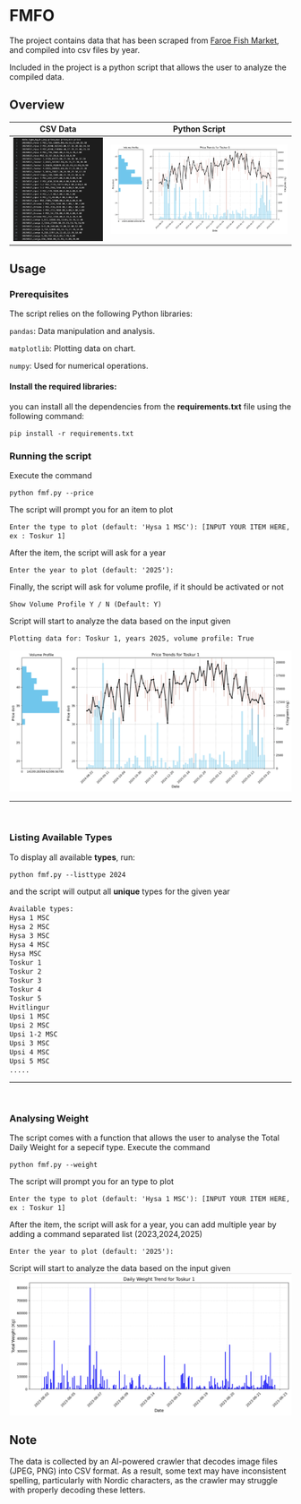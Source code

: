 # FMFO

The project contains data that has been scraped from [Faroe Fish Market](https://fmf.fo/), and compiled into csv files by year. 

Included in the project is a python script that allows the user to analyze the compiled data.

## Overview
| CSV Data | Python Script | 
| :---:   | :---: |
| ![Demo2](img/demo2.png) | ![Demo1](img/demo1.png)

## Usage

### Prerequisites
The script relies on the following Python libraries:

`pandas`: Data manipulation and analysis.

`matplotlib`: Plotting data on chart.

`numpy`: Used for numerical operations.

#### Install the required libraries:
you can install all the dependencies from the **requirements.txt** file using the following command:
```
pip install -r requirements.txt
```

### Running the script

Execute the command
```
python fmf.py --price
```

The script will prompt you for an item to plot
```
Enter the type to plot (default: 'Hysa 1 MSC'): [INPUT YOUR ITEM HERE, ex : Toskur 1]
```
After the item, the script will ask for a year
```
Enter the year to plot (default: '2025'): 
```
Finally, the script will ask for volume profile, if it should be activated or not
```
Show Volume Profile Y / N (Default: Y)
```
Script will start to analyze the data based on the input given
```
Plotting data for: Toskur 1, years 2025, volume profile: True
```
![Demo](img/demo1.png)

---
<br/>

### Listing Available Types

To display all available **types**, run:

```
python fmf.py --listtype 2024
```
and the script will output all **unique** types for the given year
```
Available types:
Hysa 1 MSC
Hysa 2 MSC
Hysa 3 MSC
Hysa 4 MSC
Hysa MSC
Toskur 1
Toskur 2
Toskur 3
Toskur 4
Toskur 5
Hvitlingur
Upsi 1 MSC
Upsi 2 MSC
Upsi 1-2 MSC
Upsi 3 MSC
Upsi 4 MSC
Upsi 5 MSC
.....
```

---
<br/>

### Analysing Weight
The script comes with a function that allows the user to analyse the Total Daily Weight for a sepecif type. Execute the command
```
python fmf.py --weight
```
The script will prompt you for an type to plot
```
Enter the type to plot (default: 'Hysa 1 MSC'): [INPUT YOUR ITEM HERE, ex : Toskur 1]
```
After the item, the script will ask for a year, you can add multiple year by adding a command separated list (2023,2024,2025)
```
Enter the year to plot (default: '2025'): 
```
Script will start to analyze the data based on the input given
![Demo](img/demo3.png)

## Note
The data is collected by an AI-powered crawler that decodes image files (JPEG, PNG) into CSV format. As a result, some text may have inconsistent spelling, particularly with Nordic characters, as the crawler may struggle with properly decoding these letters.

